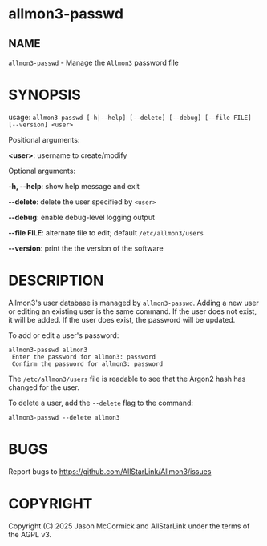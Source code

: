 # allmon3-passwd

## NAME

`allmon3-passwd` - Manage the `Allmon3` password file

# SYNOPSIS

usage: `allmon3-passwd [-h|--help] [--delete] [--debug] [--file FILE] [--version] <user>`

Positional arguments:

**&lt;user>**: username to create/modify

Optional arguments:

**\-h, \-\-help**: show help message and exit

**\-\-delete**: delete the user specified by `<user>`

**\-\-debug**: enable debug-level logging output

**\-\-file FILE**: alternate file to edit; default `/etc/allmon3/users`

**\-\-version**: print the the version of the software

# DESCRIPTION

Allmon3's user database is managed by `allmon3-passwd`. Adding a new user or editing an existing user is the same command. If the user does not exist, it will be added. If the user does exist, the password will be updated.

To add or edit a user's password:

```
allmon3-passwd allmon3
 Enter the password for allmon3: password
 Confirm the password for allmon3: password
```

The `/etc/allmon3/users` file is readable to see that the Argon2 hash has changed for the user.

To delete a user, add the `--delete` flag to the command:

```
allmon3-passwd --delete allmon3
```

# BUGS

Report bugs to https://github.com/AllStarLink/Allmon3/issues

# COPYRIGHT

Copyright (C) 2025 Jason McCormick and AllStarLink under the terms of the AGPL v3.